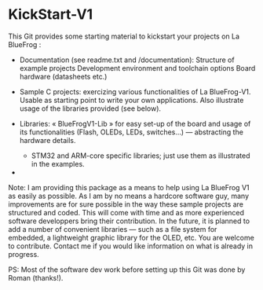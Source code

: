 KickStart-V1
============

This Git provides some starting material to kickstart your projects on La BlueFrog :

- Documentation  (see readme.txt and /documentation):
  Structure of example projects
  Development environment and toolchain options
  Board hardware (datasheets etc.)

- Sample C projects:
  exercizing various functionalities of La BlueFrog-V1.
  Usable as starting point to write your own applications.
  Also illustrate usage of the libraries provided (see below).

- Libraries:
  « BlueFrogV1-Lib » for easy set-up of the board and usage of its functionalities (Flash, OLEDs, LEDs, switches…) — abstracting the hardware details.
   + STM32 and ARM-core specific libraries; just use them as illustrated in the examples.

-
Note:
I am providing this package as a means to help using La BlueFrog V1 as easily as possible.
As I am by no means a hardcore software guy, many improvements are for sure possible in the way these sample projects are structured and coded. This will come with time and as more experienced software developpers bring their contribution. 
In the future, it is planned to add a number of convenient libraries — such as a file system for embedded, a lightweight graphic library for the OLED, etc.
You are welcome to contribute. Contact me if you would like information on what is already in progress.

PS: Most of the software dev work before setting up this Git was done by Roman (thanks!).
